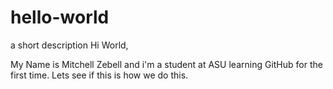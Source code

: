 # hello-world
a short description
Hi World,

My Name is Mitchell Zebell and i'm a student at ASU learning GitHub for the first time. 
Lets see if this is how we do this.
